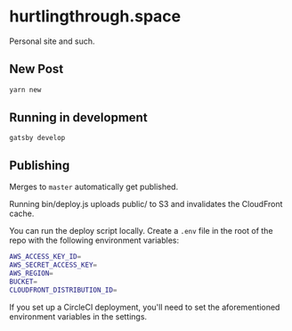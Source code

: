# hurtlingthrough.space

Personal site and such.

## New Post

```sh
yarn new
```

## Running in development

`gatsby develop`

## Publishing

Merges to `master` automatically get published.

Running bin/deploy.js uploads public/ to S3 and invalidates the CloudFront cache.

You can run the deploy script locally. Create a `.env` file in the root of the repo with the following environment variables:

```sh
AWS_ACCESS_KEY_ID=
AWS_SECRET_ACCESS_KEY=
AWS_REGION=
BUCKET=
CLOUDFRONT_DISTRIBUTION_ID=
```

If you set up a CircleCI deployment, you'll need to set the aforementioned environment variables in the settings.
